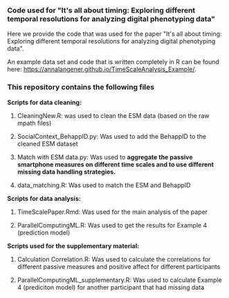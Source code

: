 ### Code used for "It's all about timing: Exploring different temporal resolutions for analyzing digital phenotyping data"

Here we provide the code that was used for the paper "It's all about
timing: Exploring different temporal resolutions for analyzing digital
phenotyping data".

An example data set and code that is written completely in R can be
found here: <https://annalangener.github.io/TimeScaleAnalysis_Example/>.


### This repository contains the following files

**Scripts for data cleaning:**

1.  CleaningNew.R: was used to clean the ESM data (based on the raw
    mpath files)

2.  SocialContext_BehappID.py: Was used to add the BehappID to the
    cleaned ESM dataset

3.  Match with ESM data.py: Was used to **aggregate the passive
    smartphone measures on different time scales and to use different
    missing data handling strategies.**

4.  data_matching.R: Was used to match the ESM and BehappID

**Scripts for data analysis:**

1.  TimeScalePaper.Rmd: Was used for the main analysis of the paper

2.  ParallelComputingML.R: Was used to get the results for Example 4
    (prediction model)

**Scripts used for the supplementary material:**

1.  Calculation Correlation.R: Was used to calculate the
    correlations for different passive measures and positive affect for
    different participants

2.  ParallelComputingML_supplementary.R: Was used to calculate Example 4
    (prediciton model) for another participant that had missing data
